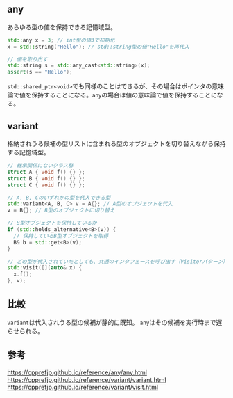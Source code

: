 ## any
あらゆる型の値を保持できる記憶域型。
```c++
std::any x = 3; // int型の値3で初期化
x = std::string("Hello"); // std::string型の値"Hello"を再代入

// 値を取り出す
std::string s = std::any_cast<std::string>(x);
assert(s == "Hello");
```
`std::shared_ptr<void>`でも同様のことはできるが、その場合はポインタの意味論で値を保持することになる。`any`の場合は値の意味論で値を保持することになる。

## variant
格納されうる候補の型リストに含まれる型のオブジェクトを切り替えながら保持する記憶域型。
```c++
// 継承関係にないクラス群
struct A { void f() {} };
struct B { void f() {} };
struct C { void f() {} };

// A, B, Cのいずれかの型を代入できる型
std::variant<A, B, C> v = A{}; // A型のオブジェクトを代入
v = B{}; // B型のオブジェクトに切り替え

// B型オブジェクトを保持しているか
if (std::holds_alternative<B>(v)) {
  // 保持しているB型オブジェクトを取得
  B& b = std::get<B>(v);
}

// どの型が代入されていたとしても、共通のインタフェースを呼び出す（Visitorパターン）
std::visit([](auto& x) {
  x.f();
}, v);
```

## 比較
`variant`は代入されうる型の候補が静的に既知。
`any`はその候補を実行時まで遅らせられる。

## 参考
https://cpprefjp.github.io/reference/any/any.html
https://cpprefjp.github.io/reference/variant/variant.html
https://cpprefjp.github.io/reference/variant/visit.html
